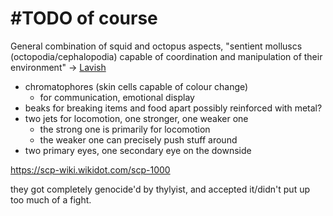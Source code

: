 ---
---

# \#TODO of course

General combination of squid and octopus aspects,
"sentient molluscs (octopodia/cephalopodia) capable of coordination and manipulation of their environment"
-> [Lavish](..\Beings\Species\Lavish.md)

* chromatophores (skin cells capable of colour change)
  * for communication, emotional display
* beaks for breaking items and food apart
  possibly reinforced with metal? 
* two jets for locomotion, one stronger, one weaker one
  * the strong one is primarily for locomotion
  * the weaker one can precisely push stuff around
* two primary eyes, one secondary eye on the downside

https://scp-wiki.wikidot.com/scp-1000

they got completely genocide'd by thylyist, and accepted it/didn't put up too much of a fight. 
